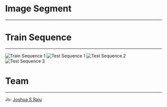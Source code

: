 # Image Segment
****
# Train Sequence
*****
![Train Sequence 1](https://media.giphy.com/media/v1.Y2lkPTc5MGI3NjExM2RtNmliOTdzN3Z5cjlteHF4YW0xYXI0aGllOWNzcmJlMTFvZDVoOSZlcD12MV9pbnRlcm5hbF9naWZfYnlfaWQmY3Q9Zw/Lim01RkkIaE3B8Cb79/giphy.gif)
![Test Sequence 1]()
![Test Sequence 2]()
![Test Sequence 3]()
# Team
*****
Jo: [Joshua S Raju](github.com/JoshuaR26)

